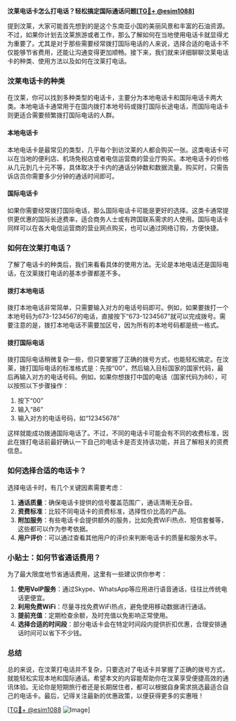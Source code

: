 **汶莱电话卡怎么打电话？轻松搞定国际通话问题[[TG💪+ @esim1088](https://t.me/s/esim1088)]**

提到汶莱，大家可能首先想到的是这个东南亚小国的美丽风景和丰富的石油资源。不过，如果你计划去汶莱旅游或者工作，那么了解如何在当地使用电话卡就显得尤为重要了。尤其是对于那些需要经常拨打国际电话的人来说，选择合适的电话卡不仅能够节省费用，还能让沟通变得更加顺畅。接下来，我们就来详细聊聊汶莱电话卡的种类、使用方法以及如何在汶莱打电话。

### 汶莱电话卡的种类

在汶莱，你可以找到多种类型的电话卡，主要分为本地电话卡和国际电话卡两大类。本地电话卡通常用于在国内拨打本地号码或拨打国际长途电话，而国际电话卡则更适合需要频繁拨打国际电话的人群。

#### 本地电话卡

本地电话卡是最常见的类型，几乎每个到访汶莱的人都会购买一张。这类电话卡可以在当地的便利店、机场免税店或者电信运营商的营业厅购买。本地电话卡的价格从几元到几十元不等，具体取决于卡内的通话分钟数和数据流量。购买时，只需告诉店员你需要多少分钟的通话时间即可。

#### 国际电话卡

如果你需要经常拨打国际电话，那么国际电话卡可能是更好的选择。这类卡通常提供更优惠的国际长途费率，适合商务人士或有跨国联系需求的人使用。国际电话卡同样可以在各大电信运营商的营业网点购买，也可以通过网络订购，方便快捷。

### 如何在汶莱打电话？

了解了电话卡的种类后，我们来看看具体的使用方法。无论是本地电话还是国际电话，在汶莱拨打电话的基本步骤都差不多。

#### 拨打本地电话

拨打本地电话非常简单，只需要输入对方的电话号码即可。例如，如果要拨打一个本地号码为673-1234567的电话，直接按下“673-1234567”就可以完成拨号。需要注意的是，拨打本地电话不需要加区号，因为所有的本地号码都是统一格式。

#### 拨打国际电话

拨打国际电话稍微复杂一些，但只要掌握了正确的拨号方式，也能轻松搞定。在汶莱，拨打国际电话的标准格式是：先按“00”，然后输入目标国家的国家代码，最后再输入对方的电话号码。例如，如果你想拨打中国的电话（国家代码为86），可以按照以下步骤操作：

1. 按下“00”
2. 输入“86”
3. 输入对方的电话号码，如“12345678”

这样就能成功拨通国际电话了。不过，不同的电话卡可能会有不同的收费标准，因此在拨打电话前最好确认一下自己的电话卡是否支持该功能，并且了解相关的资费信息。

### 如何选择合适的电话卡？

选择电话卡时，有几个关键因素需要考虑：

1. **通话质量**：确保电话卡提供的信号覆盖范围广，通话清晰无杂音。
2. **资费标准**：比较不同电话卡的资费标准，选择性价比高的产品。
3. **附加服务**：有些电话卡会提供额外的服务，比如免费WiFi热点、短信套餐等，这些都可以作为参考依据。
4. **用户评价**：可以通过查看其他用户的评价来判断电话卡的质量和服务水平。

### 小贴士：如何节省通话费用？

为了最大限度地节省通话费用，这里有一些建议供你参考：

1. **使用VoIP服务**：通过Skype、WhatsApp等应用进行语音通话，往往比传统电话更便宜。
2. **利用免费WiFi**：尽量寻找免费WiFi热点，避免使用移动数据进行通话。
3. **提前充值**：定期检查余额，及时充值以免影响正常使用。
4. **选择合适的时间段**：部分电话卡会在特定时间段内提供折扣优惠，合理安排通话时间可以省下不少钱。

### 总结

总的来说，在汶莱打电话并不复杂，只要选对了电话卡并掌握了正确的拨号方式，就能轻松实现本地和国际通话。希望本文的内容能帮助你在汶莱享受便捷高效的通讯体验。无论你是短期旅行者还是长期居住者，都可以根据自身需求挑选最适合自己的电话卡。最后，记得关注最新的优惠政策，以便获得更多的实惠哦！

[[TG💪+ @esim1088](https://t.me/s/esim1088) ![Image](https://i.postimg.cc/4NQfJmqS/Snipaste-2025-05-13-00-14-12.png)]